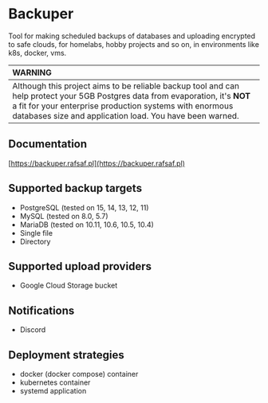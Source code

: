 # Backuper

Tool for making scheduled backups of databases and uploading encrypted to safe clouds, for homelabs, hobby projects and so on, in environments like k8s, docker, vms.

| WARNING                                                                                                                                                                                                                                                |
| :----------------------------------------------------------------------------------------------------------------------------------------------------------------------------------------------------------------------------------------------------- |
| Although this project aims to be reliable backup tool and can help protect your 5GB Postgres data from evaporation, it's **NOT** a fit for your enterprise production systems with enormous databases size and application load. You have been warned. |

## Documentation
[https://backuper.rafsaf.pl](https://backuper.rafsaf.pl)

## Supported backup targets

- PostgreSQL (tested on 15, 14, 13, 12, 11)
- MySQL (tested on 8.0, 5.7)
- MariaDB (tested on 10.11, 10.6, 10.5, 10.4)
- Single file
- Directory

## Supported upload providers

- Google Cloud Storage bucket

## Notifications

- Discord

## Deployment strategies

- docker (docker compose) container
- kubernetes container
- systemd application

<br>
<br>